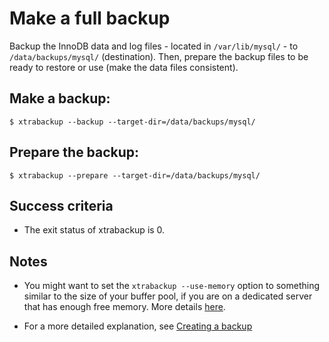 # Make a full backup

Backup the InnoDB data and log files - located in `/var/lib/mysql/` - to
`/data/backups/mysql/` (destination). Then, prepare the backup files to be
ready to restore or use (make the data files consistent).

## Make a backup:

```shell
$ xtrabackup --backup --target-dir=/data/backups/mysql/
```

## Prepare the backup:

```shell
$ xtrabackup --prepare --target-dir=/data/backups/mysql/
```

## Success criteria

* The exit status of xtrabackup is 0.

## Notes

* You might want to set the `xtrabackup --use-memory` option to
something similar to the size of your buffer pool, if you are on a dedicated
server that has enough free memory. More details [here](../xtrabackup_bin/xbk_option_reference.md).

* For a more detailed explanation, see [Creating a backup](../backup_scenarios/full_backup.md#creating-a-backup)
